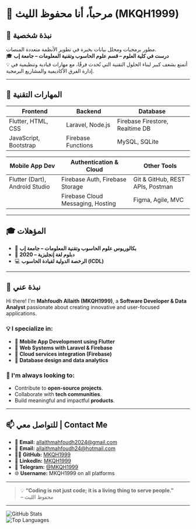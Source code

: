 # 👋 مرحباً، أنا محفوظ الليث (MKQH1999)


## 💼 نبذة شخصية
مطور برمجيات ومحلل بيانات بخبرة في تطوير الأنظمة متعددة المنصات.  
🎓 **درست في كلية العلوم – قسم علوم الحاسوب وتقنية المعلومات – جامعة إب**  
💡 أتمتع بشغف كبير لبناء الحلول التقنية التي تُحدث فرقًا، مع مهارات قيادية وتنظيمية في إدارة الفرق الأكاديمية والمشاريع البرمجية.

---

## 🔧 المهارات التقنية

| **Frontend**         | **Backend**                  | **Database**                        |
|-----------------------|------------------------------|-------------------------------------|
| Flutter, HTML, CSS   | Laravel, Node.js             | Firebase Firestore, Realtime DB    |
| JavaScript, Bootstrap | Firebase Functions           | MySQL, SQLite                      |

| **Mobile App Dev**    | **Authentication & Cloud**         | **Other Tools**                   |
|-----------------------|-------------------------------------|-------------------------------------|
| Flutter (Dart), Android Studio | Firebase Auth, Firebase Storage | Git & GitHub, REST APIs, Postman |
|                       | Firebase Cloud Messaging, Hosting  | Figma, Agile, MVC                 |

---

## 🎓 المؤهلات

- 🏅 **بكالوريوس علوم الحاسوب وتقنية المعلومات – جامعة إب**  
- 📜 **دبلوم لغة إنجليزية – 2020**  
- 💻 **الرخصة الدولية لقيادة الحاسوب (ICDL)**  

---

## 🧠 نبذة عني

Hi there! I'm **Mahfoudh Allaith (MKQH1999)**, a **Software Developer & Data Analyst** passionate about creating innovative and user-focused applications.

### 💡 I specialize in:
- 🔹 **Mobile App Development using Flutter**
- 🔹 **Web Systems with Laravel & Firebase**
- 🔹 **Cloud services integration (Firebase)**
- 🔹 **Database design and data analytics**

### 🌟 I'm always looking to:
- Contribute to **open-source projects**.
- Collaborate with **tech communities**.
- Build meaningful and impactful **products**.

---

## 📫 للتواصل معي | Contact Me

- 📧 **Email:** allaithmahfoudh2024@gmail.com  
- 📧 **Email:** allaithmahfoudh24@hotmail.com  
- 🧑‍💻 **GitHub:** [MKQH1999](https://github.com/MKQH1999)  
- 🧠 **LinkedIn:** [MKQH1999](https://www.linkedin.com/in/MKQH1999)  
- 📱 **Telegram:** [@MKQH1999](https://t.me/MKQH1999)  
- 🌐 **Username:** MKQH1999 on all platforms  

---

> 💡 **“Coding is not just code; it is a living thing to serve people.”**  
> – محفوظ الليث

---

![GitHub Stats](https://github-readme-stats.vercel.app/api?username=MKQH1999&show_icons=true&theme=radical)  
![Top Languages](https://github-readme-stats.vercel.app/api/top-langs/?username=MKQH1999&layout=compact&theme=radical)